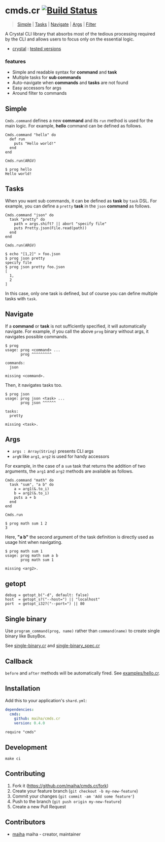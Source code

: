 # cmds.cr [![Build Status](https://travis-ci.org/maiha/cmds.cr.svg?branch=master)](https://travis-ci.org/maiha/cmds.cr)

> [Simple](#Simple) | [Tasks](#Tasks) | [Navigate](#Navigate) | [Args](#Args) | [Filter](#Filter)

A Crystal CLI library that absorbs most of the tedious processing required by the CLI and allows users to focus only on the essential logic.
- [crystal](http://crystal-lang.org/) : [tested versions](./ci)

### features
- Simple and readable syntax for **command** and **task**
- Multiple tasks for **sub commands**
- Auto-navigate when **commands** and **tasks** are not found
- Easy accessors for args
- Around filter to commands

## Simple

`Cmds.command` defines a new **command** and its `run` method is used for the main logic.
For example, **hello** command can be defined as follows.

```crystal
Cmds.command "hello" do
  def run
    puts "Hello world!"
  end
end

Cmds.run(ARGV)
```

```console
$ prog hello
Hello world!
```

## Tasks

When you want sub commands, it can be defined as **task** by `task` DSL.
For example, you can define a `pretty` **task** in the `json` **command** as follows.

```crystal
Cmds.command "json" do
  task "pretty" do
    path = args.shift? || abort "specify file"
    puts Pretty.json(File.read(path))
  end
end

Cmds.run(ARGV)
```

```console
$ echo "[1,2]" > foo.json
$ prog json pretty
specify file
$ prog json pretty foo.json
[
  1,
  2
]	
```

In this case, only one task is defined, but of course you can define multiple tasks with `task`.

## Navigate

If a **command** or **task** is not sufficiently specified, it will automatically navigate.
For example, if you call the above `prog` binary without args, it navigates possible commands.

```console
$ prog
usage: prog <command> ...
       prog ^^^^^^^^^

commands:
  json

missing <command>.
```

Then, it navigates tasks too.

```console
$ prog json
usage: prog json <task> ...
       prog json ^^^^^^

tasks:
  pretty

missing <task>.
```

## Args

- `args : Array(String)` presents CLI args
- `argN` like `arg1`, `arg2` is used for handy accessors

For example, in the case of a `sum` task that returns the addition of two arguments,
the `arg1` and `arg2` methods are available as follows.

```crystal
Cmds.command "math" do
  task "sum", "a b" do
    a = arg1(&.to_i)
    b = arg2(&.to_i)
    puts a + b
  end
end

Cmds.run
```

```console
$ prog math sum 1 2
3
```

Here, **"a b"** the second argument of the task definition is directly used as usage hint when navigating.

```console
$ prog math sum 1
usage: prog math sum a b
       prog math sum 1

missing <arg2>.
```

## getopt

```crystal
debug = getopt_b("-d", default: false)
host  = getopt_s?("--host=") || "localhost"
port  = getopt_i32?("--port=") || 80
```

## Single binary

Use `program_command(prog, name)` rather than `command(name)` to create single binary like BusyBox.

See [single-binary.cr](./examples/single-binary.cr) and [single-binary_spec.cr](./spec/examples/single-binary_spec.cr)

## Callback

`before` and `after` methods will be automatically fired.
See [examples/hello.cr](./examples/hello.cr).

## Installation

Add this to your application's `shard.yml`:

```yaml
dependencies:
  cmds:
    github: maiha/cmds.cr
    version: 0.4.0
```

```crystal
require "cmds"
```

## Development

```console
make ci
```

## Contributing

1. Fork it (<https://github.com/maiha/cmds.cr/fork>)
2. Create your feature branch (`git checkout -b my-new-feature`)
3. Commit your changes (`git commit -am 'Add some feature'`)
4. Push to the branch (`git push origin my-new-feature`)
5. Create a new Pull Request

## Contributors

- [maiha](https://github.com/maiha) maiha - creator, maintainer

